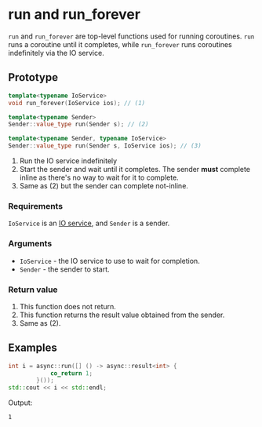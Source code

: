 # run and run_forever

`run` and `run_forever` are top-level functions used for running coroutines. `run`
runs a coroutine until it completes, while `run_forever` runs coroutines indefinitely
via the IO service.

## Prototype

```cpp
template<typename IoService>
void run_forever(IoService ios); // (1) 

template<typename Sender>
Sender::value_type run(Sender s); // (2)

template<typename Sender, typename IoService>
Sender::value_type run(Sender s, IoService ios); // (3)
```

1. Run the IO service indefinitely
2. Start the sender and wait until it completes. The sender **must** complete
inline as there's no way to wait for it to complete.
3. Same as (2) but the sender can complete not-inline.

### Requirements

`IoService` is an [IO service](io-service.md), and `Sender` is a sender.

### Arguments

 - `IoService` - the IO service to use to wait for completion.
 - `Sender` - the sender to start.

### Return value

1. This function does not return.
2. This function returns the result value obtained from the sender.
3. Same as (2).

## Examples

```cpp
int i = async::run([] () -> async::result<int> {
			co_return 1;
		}());
std::cout << i << std::endl;
```

Output:
```
1
```
